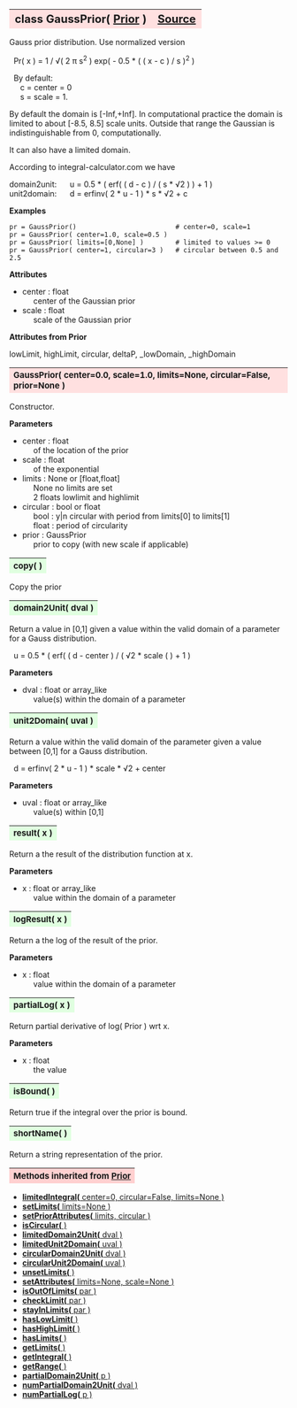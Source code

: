 ---
---
<br><br>

<a name="GaussPrior"></a>
<table><thead style="background-color:#FFE0E0; width:100%; font-size:20px"><tr><th style="text-align:left">
<strong>class GaussPrior(</strong> <a href="./Prior.html">Prior</a> )</th><th style="text-align:right"><a href=https://github.com/dokester/BayesicFitting/blob/master/BayesicFitting/source/GaussPrior.py target=_blank>Source</a></th></tr></thead></table>
<p>

Gauss prior distribution. Use  normalized version

&nbsp; Pr( x ) = 1 / &radic;( 2 &pi; s<sup>2</sup> ) exp( - 0.5 * ( ( x - c ) / s )<sup>2</sup> )<br>

&nbsp; By default: <br>
&nbsp;&nbsp;&nbsp;&nbsp; c = center = 0 <br>
&nbsp;&nbsp;&nbsp;&nbsp; s = scale = 1.<br>

By default the domain is [-Inf,+Inf].
In computational practice the domain is limited to about [-8.5, 8.5] scale units.
Outside that range the Gaussian is indistinguishable from 0, computationally.

It can also have a limited domain.

According to integral-calculator.com we have

domain2unit: 
&nbsp;&nbsp;&nbsp;&nbsp; u = 0.5 * ( erf( ( d - c ) / ( s * &radic;2 ) ) + 1 )<br>
unit2domain: 
&nbsp;&nbsp;&nbsp;&nbsp; d = erfinv( 2 * u - 1 ) * s * &radic;2 + c<br>

<b>Examples</b>

    pr = GaussPrior()                         # center=0, scale=1
    pr = GaussPrior( center=1.0, scale=0.5 )
    pr = GaussPrior( limits=[0,None] )        # limited to values >= 0
    pr = GaussPrior( center=1, circular=3 )   # circular between 0.5 and 2.5

<b>Attributes</b>

* center  :  float<br>
&nbsp;&nbsp;&nbsp;&nbsp; center of the Gaussian prior<br>
* scale  :  float<br>
&nbsp;&nbsp;&nbsp;&nbsp; scale of the Gaussian prior<br>

<b>Attributes from Prior</b>

lowLimit, highLimit, circular, deltaP, _lowDomain, _highDomain



<a name="GaussPrior"></a>
<table><thead style="background-color:#FFE0E0; width:100%; font-size:15px"><tr><th style="text-align:left">
<strong>GaussPrior(</strong> center=0.0, scale=1.0, limits=None, circular=False, prior=None )
</th></tr></thead></table>
<p>

Constructor.

<b>Parameters</b>

* center  :  float<br>
&nbsp;&nbsp;&nbsp;&nbsp; of the location of the prior<br>
* scale  :  float<br>
&nbsp;&nbsp;&nbsp;&nbsp; of the exponential<br>
* limits  :  None or [float,float]<br>
&nbsp;&nbsp;&nbsp;&nbsp; None    no limits are set<br>
&nbsp;&nbsp;&nbsp;&nbsp; 2 floats    lowlimit and highlimit<br>
* circular  :  bool or float<br>
&nbsp;&nbsp;&nbsp;&nbsp; bool : y|n circular with period from limits[0] to limits[1]<br>
&nbsp;&nbsp;&nbsp;&nbsp; float : period of circularity<br>
* prior  :  GaussPrior<br>
&nbsp;&nbsp;&nbsp;&nbsp; prior to copy (with new scale if applicable)<br>


<a name="copy"></a>
<table><thead style="background-color:#E0FFE0; width:100%; font-size:15px"><tr><th style="text-align:left">
<strong>copy(</strong> )
</th></tr></thead></table>
<p>
Copy the prior 

<a name="domain2Unit"></a>
<table><thead style="background-color:#E0FFE0; width:100%; font-size:15px"><tr><th style="text-align:left">
<strong>domain2Unit(</strong> dval )
</th></tr></thead></table>
<p>

Return a value in [0,1] given a value within the valid domain of
a parameter for a Gauss distribution.

&nbsp; u = 0.5 * ( erf( ( d - center ) / ( &radic;2 * scale ( ) + 1 )<br>

<b>Parameters</b>

* dval  :  float or array_like<br>
&nbsp;&nbsp;&nbsp;&nbsp; value(s) within the domain of a parameter<br>


<a name="unit2Domain"></a>
<table><thead style="background-color:#E0FFE0; width:100%; font-size:15px"><tr><th style="text-align:left">
<strong>unit2Domain(</strong> uval )
</th></tr></thead></table>
<p>

Return a value within the valid domain of the parameter given a value
between [0,1] for a Gauss distribution.

&nbsp; d = erfinv( 2 * u - 1 ) * scale * &radic;2 + center<br>

<b>Parameters</b>

* uval  :  float or array_like<br>
&nbsp;&nbsp;&nbsp;&nbsp; value(s) within [0,1]<br>


<a name="result"></a>
<table><thead style="background-color:#E0FFE0; width:100%; font-size:15px"><tr><th style="text-align:left">
<strong>result(</strong> x )
</th></tr></thead></table>
<p>

Return a the result of the distribution function at x.

<b>Parameters</b>

* x  :  float or array_like<br>
&nbsp;&nbsp;&nbsp;&nbsp; value within the domain of a parameter<br>


<a name="logResult"></a>
<table><thead style="background-color:#E0FFE0; width:100%; font-size:15px"><tr><th style="text-align:left">
<strong>logResult(</strong> x )
</th></tr></thead></table>
<p>

Return a the log of the result of the prior.

<b>Parameters</b>

* x  :  float<br>
&nbsp;&nbsp;&nbsp;&nbsp; value within the domain of a parameter<br>


<a name="partialLog"></a>
<table><thead style="background-color:#E0FFE0; width:100%; font-size:15px"><tr><th style="text-align:left">
<strong>partialLog(</strong> x )
</th></tr></thead></table>
<p>

Return partial derivative of log( Prior ) wrt x.

<b>Parameters</b>

* x  :  float<br>
&nbsp;&nbsp;&nbsp;&nbsp; the value<br>


<a name="isBound"></a>
<table><thead style="background-color:#E0FFE0; width:100%; font-size:15px"><tr><th style="text-align:left">
<strong>isBound(</strong> )
</th></tr></thead></table>
<p>
Return true if the integral over the prior is bound. 

<a name="shortName"></a>
<table><thead style="background-color:#E0FFE0; width:100%; font-size:15px"><tr><th style="text-align:left">
<strong>shortName(</strong> )
</th></tr></thead></table>
<p>
Return a string representation of the prior. 

<table><thead style="background-color:#FFD0D0; width:100%; font-size:15px"><tr><th style="text-align:left">
<strong>Methods inherited from</strong> <a href="./Prior.html">Prior</a></th></tr></thead></table>


* [<strong>limitedIntegral(</strong> center=0, circular=False, limits=None ) ](./Prior.md#limitedIntegral)
* [<strong>setLimits(</strong> limits=None )](./Prior.md#setLimits)
* [<strong>setPriorAttributes(</strong> limits, circular ) ](./Prior.md#setPriorAttributes)
* [<strong>isCircular(</strong> ) ](./Prior.md#isCircular)
* [<strong>limitedDomain2Unit(</strong> dval ) ](./Prior.md#limitedDomain2Unit)
* [<strong>limitedUnit2Domain(</strong> uval ) ](./Prior.md#limitedUnit2Domain)
* [<strong>circularDomain2Unit(</strong> dval ) ](./Prior.md#circularDomain2Unit)
* [<strong>circularUnit2Domain(</strong> uval ) ](./Prior.md#circularUnit2Domain)
* [<strong>unsetLimits(</strong> )](./Prior.md#unsetLimits)
* [<strong>setAttributes(</strong> limits=None, scale=None ) ](./Prior.md#setAttributes)
* [<strong>isOutOfLimits(</strong> par )](./Prior.md#isOutOfLimits)
* [<strong>checkLimit(</strong> par )](./Prior.md#checkLimit)
* [<strong>stayInLimits(</strong> par )](./Prior.md#stayInLimits)
* [<strong>hasLowLimit(</strong> )](./Prior.md#hasLowLimit)
* [<strong>hasHighLimit(</strong> )](./Prior.md#hasHighLimit)
* [<strong>hasLimits(</strong> )](./Prior.md#hasLimits)
* [<strong>getLimits(</strong> )](./Prior.md#getLimits)
* [<strong>getIntegral(</strong> ) ](./Prior.md#getIntegral)
* [<strong>getRange(</strong> )](./Prior.md#getRange)
* [<strong>partialDomain2Unit(</strong> p )](./Prior.md#partialDomain2Unit)
* [<strong>numPartialDomain2Unit(</strong> dval )](./Prior.md#numPartialDomain2Unit)
* [<strong>numPartialLog(</strong> p )](./Prior.md#numPartialLog)
